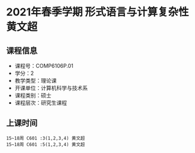 # 2021年春季学期 形式语言与计算复杂性 黄文超






## 课程信息

- 课程号：COMP6106P.01
- 学分：2
- 教学类型：理论课
- 开课单位：计算机科学与技术系
- 课程类别：硕士
- 课程层次：研究生课程

## 上课时间

```
15~18周 C601 :3(1,2,3,4) 黄文超
15~18周 C601 :5(1,2,3,4) 黄文超
```

